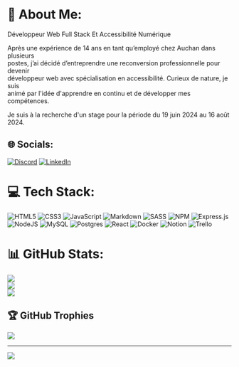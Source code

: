# 💫 About Me:
Développeur Web Full Stack Et Accessibilité Numérique<br>

Après une expérience de 14 ans en tant qu’employé chez Auchan dans plusieurs<br>postes, j’ai décidé d’entreprendre une reconversion professionnelle pour devenir<br>développeur web avec spécialisation en accessibilité. Curieux de nature, je suis<br>animé par l'idée d'apprendre en continu et de développer mes compétences.<br>

Je suis à la recherche d'un stage pour la période du 19 juin 2024 au 16 août 2024.


## 🌐 Socials:
[![Discord](https://img.shields.io/badge/Discord-%237289DA.svg?logo=discord&logoColor=white)](https://discord.gg/b.djahnit) [![LinkedIn](https://img.shields.io/badge/LinkedIn-%230077B5.svg?logo=linkedin&logoColor=white)](https://linkedin.com/in/badreddine-djahnit-956907292) 

# 💻 Tech Stack:
![HTML5](https://img.shields.io/badge/html5-%23E34F26.svg?style=plastic&logo=html5&logoColor=white) ![CSS3](https://img.shields.io/badge/css3-%231572B6.svg?style=plastic&logo=css3&logoColor=white)  ![JavaScript](https://img.shields.io/badge/javascript-%23323330.svg?style=plastic&logo=javascript&logoColor=%23F7DF1E) ![Markdown](https://img.shields.io/badge/markdown-%23000000.svg?style=plastic&logo=markdown&logoColor=white) ![SASS](https://img.shields.io/badge/SASS-hotpink.svg?style=for-the-badge&logo=SASS&logoColor=white) ![NPM](https://img.shields.io/badge/NPM-%23CB3837.svg?style=plastic&logo=npm&logoColor=white) ![Express.js](https://img.shields.io/badge/express.js-%23404d59.svg?style=plastic&logo=express&logoColor=%2361DAFB)  ![NodeJS](https://img.shields.io/badge/node.js-6DA55F?style=plastic&logo=node.js&logoColor=white) ![MySQL](https://img.shields.io/badge/mysql-%2300000f.svg?style=plastic&logo=mysql&logoColor=white) ![Postgres](https://img.shields.io/badge/postgres-%23316192.svg?style=plastic&logo=postgresql&logoColor=white) ![React](https://img.shields.io/badge/react-%2320232a.svg?style=plastic&logo=react&logoColor=%2361DAFB)  ![Docker](https://img.shields.io/badge/docker-%230db7ed.svg?style=plastic&logo=docker&logoColor=white) ![Notion](https://img.shields.io/badge/Notion-%23000000.svg?style=plastic&logo=notion&logoColor=white) ![Trello](https://img.shields.io/badge/Trello-%23026AA7.svg?style=plastic&logo=Trello&logoColor=white)
# 📊 GitHub Stats:
![](https://github-readme-stats.vercel.app/api?username=BDJAHNIT&theme=dark&hide_border=true&include_all_commits=false&count_private=false)<br/>
![](https://github-readme-streak-stats.herokuapp.com/?user=BDJAHNIT&theme=dark&hide_border=true)<br/>
![](https://github-readme-stats.vercel.app/api/top-langs/?username=BDJAHNIT&theme=dark&hide_border=true&include_all_commits=false&count_private=false&layout=compact)

## 🏆 GitHub Trophies
![](https://github-profile-trophy.vercel.app/?username=BDJAHNIT&theme=radical&no-frame=false&no-bg=false&margin-w=4)

---
[![](https://visitcount.itsvg.in/api?id=BDJAHNIT&icon=0&color=1)](https://visitcount.itsvg.in)

<!-- Proudly created with GPRM ( https://gprm.itsvg.in ) -->
